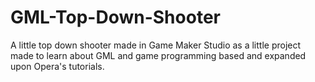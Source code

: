 # GML-Top-Down-Shooter
A little top down shooter made in Game Maker Studio as a little project made to learn about GML and game programming based and expanded upon Opera's tutorials. 
